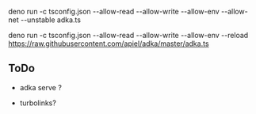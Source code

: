 deno run -c tsconfig.json --allow-read --allow-write --allow-env --allow-net --unstable adka.ts

deno run -c tsconfig.json --allow-read --allow-write --allow-env --reload https://raw.githubusercontent.com/apiel/adka/master/adka.ts

## ToDo

- adka serve ?

- turbolinks?
